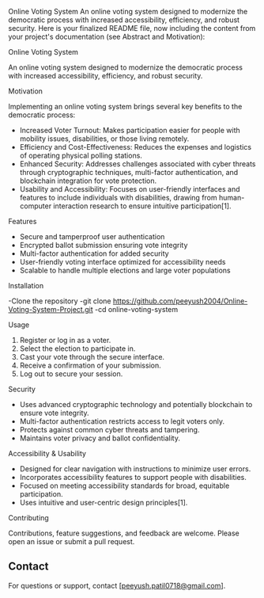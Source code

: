 Online Voting System
An online voting system designed to modernize the democratic process with increased accessibility, efficiency, and robust security.
Here is your finalized README file, now including the content from your project's documentation (see Abstract and Motivation):

 Online Voting System

An online voting system designed to modernize the democratic process with increased accessibility, efficiency, and robust security.

 Motivation

Implementing an online voting system brings several key benefits to the democratic process:

- Increased Voter Turnout: Makes participation easier for people with mobility issues, disabilities, or those living remotely.
- Efficiency and Cost-Effectiveness: Reduces the expenses and logistics of operating physical polling stations.
- Enhanced Security: Addresses challenges associated with cyber threats through cryptographic techniques, multi-factor authentication, and blockchain integration for vote protection.
- Usability and Accessibility: Focuses on user-friendly interfaces and features to include individuals with disabilities, drawing from human-computer interaction research to ensure intuitive participation[1].

 Features

- Secure and tamperproof user authentication
- Encrypted ballot submission ensuring vote integrity
- Multi-factor authentication for added security
- User-friendly voting interface optimized for accessibility needs
- Scalable to handle multiple elections and large voter populations

Installation

-Clone the repository
-git clone https://github.com/peeyush2004/Online-Voting-System-Project.git
-cd online-voting-system


 Usage

1. Register or log in as a voter.
2. Select the election to participate in.
3. Cast your vote through the secure interface.
4. Receive a confirmation of your submission.
5. Log out to secure your session.

 Security

- Uses advanced cryptographic technology and potentially blockchain to ensure vote integrity.
- Multi-factor authentication restricts access to legit voters only.
- Protects against common cyber threats and tampering.
- Maintains voter privacy and ballot confidentiality.

 Accessibility & Usability

- Designed for clear navigation with instructions to minimize user errors.
- Incorporates accessibility features to support people with disabilities.
- Focused on meeting accessibility standards for broad, equitable participation.
- Uses intuitive and user-centric design principles[1].

Contributing

Contributions, feature suggestions, and feedback are welcome. Please open an issue or submit a pull request.


## Contact

For questions or support, contact [peeyush.patil0718@gmail.com].
